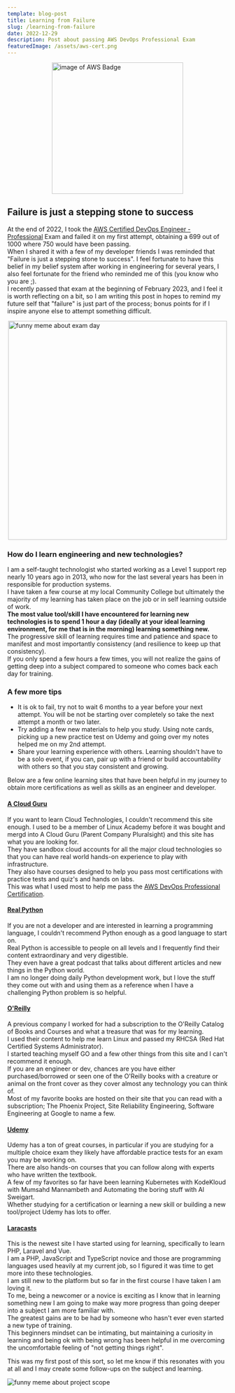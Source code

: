```yaml
---
template: blog-post
title: Learning from Failure
slug: /learning-from-failure
date: 2022-12-29
description: Post about passing AWS DevOps Professional Exam
featuredImage: /assets/aws-cert.png
---
```


<img src="/assets/aws-cert.png" alt="image of AWS Badge" width="300" style="display: block; margin: 0 auto;" />


## **Failure is just a stepping stone to success**

At the end of 2022, I took the [AWS Certified DevOps Engineer - Professional](https://aws.amazon.com/certification/certified-devops-engineer-professional/) Exam and failed it on my first attempt, obtaining a 699 out of 1000 where 750 would have been passing.<br>
When I shared it with a few of my developer friends I was reminded that "Failure is just a stepping stone to success". I feel fortunate to have this belief in my belief system after working in engineering for several years, I also feel fortunate for the friend who reminded me of this (you know who you are ;).<br>
I recently passed that exam at the beginning of February 2023, and I feel it is worth reflecting on a bit, so I am writing this post in hopes to remind my future self that "failure" is just part of the process; bonus points for if I inspire anyone else to attempt something difficult.

<img src="/assets/Exam_Day.jpg" alt="funny meme about exam day" width="500" style="display: block; margin: 0 auto;" />

### How do I learn engineering and new technologies?

I am a self-taught technologist who started working as a Level 1 support rep nearly 10 years ago in 2013, who now for the last several years has been in responsible for production systems.<br>
I have taken a few course at my local Community College but ultimately the majority of my learning has taken place on the job or in self learning outside of work.<br>
**The most value tool/skill I have encountered for learning new technologies is to spend 1 hour a day (ideally at your ideal learning environment, for me that is in the morning) learning something new.**<br>
The progressive skill of learning requires time and patience and space to manifest and most importantly consistency (and resilience to keep up that consistency).<br> 
If you only spend a few hours a few times, you will not realize the gains of getting deep into a subject compared to someone who comes back each day for training.<br>

### A few more tips
- It is ok to fail, try not to wait 6 months to a year before your next attempt. You will be not be starting over completely so take the next attempt a month or two later.
- Try adding a few new materials to help you study. Using note cards, picking up a new practice test on Udemy and going over my notes helped me on my 2nd attempt.
- Share your learning experience with others. Learning shouldn't have to be a solo event, if you can, pair up with a friend or build accountability with others so that you stay consistent and growing.

Below are a few online learning sites that have been helpful in my journey to obtain more certifications as well as skills as an engineer and developer.<br>

#### [A Cloud Guru](https://acloudguru.com/)

If you want to learn Cloud Technologies, I couldn't recommend this site enough. I used to be a member of Linux Academy before it was bought and mergd into A Cloud Guru (Parent Company Pluralsight) and this site has what you are looking for.<br>
They have sandbox cloud accounts for all the major cloud technologies so that you can have real world hands-on experience to play with infrastructure.<br>
They also have courses designed to help you pass most certifications with practice tests and quiz's and hands on labs.<br>
This was what I used most to help me pass the [AWS DevOps Professional Certification](https://www.credly.com/badges/13dbc33d-a127-4970-9caf-cd7c7eae657b).<br>

#### [Real Python](https://realpython.com/)

If you are not a developer and are interested in learning a programming language, I couldn't recommend Python enough as a good language to start on.<br>
Real Python is accessible to people on all levels and I frequently find their content extraordinary and very digestible.<br>
They even have a great podcast that talks about different articles and new things in the Python world.<br>
I am no longer doing daily Python development work, but I love the stuff they come out with and using them as a reference when I have a challenging Python problem is so helpful.<br>

#### [O'Reilly](https://www.oreilly.com/)

A previous company I worked for had a subscription to the O'Reilly Catalog of Books and Courses and what a treasure that was for my learning.<br>
I used their content to help me learn Linux and passed my RHCSA (Red Hat Certified Systems Administrator).<br>
I started teaching myself GO and a few other things from this site and I can't recommend it enough.<br>
If you are an engineer or dev, chances are you have either purchased/borrowed or seen one of the O'Reilly books with a creature or animal on the front cover as they cover almost any technology you can think of.<br>
Most of my favorite books are hosted on their site that you can read with a subscription; The Phoenix Project, Site Reliability Engineering, Software Engineering at Google to name a few.<br>

#### [Udemy](https://www.udemy.com/)

Udemy has a ton of great courses, in particular if you are studying for a multiple choice exam they likely have affordable practice tests for an exam you may be working on.<br>
There are also hands-on courses that you can follow along with experts who have written the textbook.<br>
A few of my favorites so far have been learning Kubernetes with KodeKloud with Mumsahd Mannambeth and Automating the boring stuff with Al Sweigart.<br>
Whether studying for a certification or learning a new skill or building a new tool/project Udemy has lots to offer.<br>

#### [Laracasts](https://laracasts.com/)

This is the newest site I have started using for learning, specifically to learn PHP, Laravel and Vue.<br>
I am a PHP, JavaScript and TypeScript novice and those are programming languages used heavily at my current job, so I figured it was time to get more into these technologies.<br>
I am still new to the platform but so far in the first course I have taken I am loving it.<br>
To me, being a newcomer or a novice is exciting as I know that in learning something new I am going to make way more progress than going deeper into a subject I am more familiar with.<br>
The greatest gains are to be had by someone who hasn't ever even started a new type of training.<br>
This beginners mindset can be intimating, but maintaining a curiosity in learning and being ok with being wrong has been helpful in me overcoming the uncomfortable feeling of "not getting things right".<br>

This was my first post of this sort, so let me know if this resonates with you at all and I may create some follow-ups on the subject and learning.<br>

<img src="/assets/altered-scope.png" alt="funny meme about project scope" style="display: block; margin: 0 auto;" />